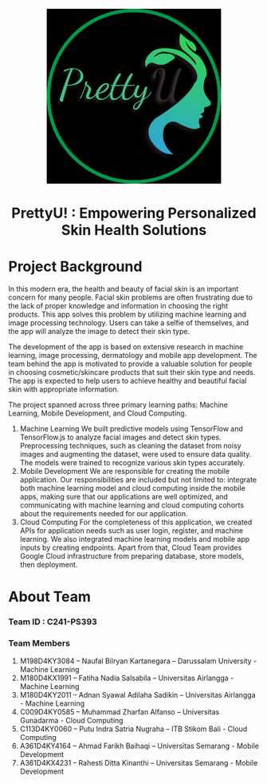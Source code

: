 <p align="center">
  <img width="350" src="https://github.com/PrettyU-Skin-Health-Solutions/.github/blob/main/profile/logo.png">
</p>
<h1 align="center">
PrettyU! : Empowering Personalized Skin Health Solutions
</h1>

# **Project Background** 

In this modern era, the health and beauty of facial skin is an important concern for many people. Facial skin problems are often frustrating due to the lack of proper knowledge and information in choosing the right products. This app solves this problem by utilizing machine learning and image processing technology. Users can take a selfie of themselves, and the app will analyze the image to detect their skin type. 

The development of the app is based on extensive research in machine learning, image processing, dermatology and mobile app development. The team behind the app is motivated to provide a valuable solution for people in choosing cosmetic/skincare products that suit their skin type and needs. The app is expected to help users to achieve healthy and beautiful facial skin with appropriate information.

The project spanned across three primary learning paths: Machine Learning, Mobile Development, and Cloud Computing.
1. Machine Learning
We built predictive models using TensorFlow and TensorFlow.js to analyze facial images and detect skin types. Preprocessing techniques, such as cleaning the dataset from noisy images and augmenting the dataset, were used to ensure data quality. The models were trained to recognize various skin types accurately.
2. Mobile Development
We are responsible for creating the mobile application. Our responsibilities are included but not limited to: integrate both machine learning model and cloud computing inside the mobile apps, making sure that our applications are well optimized, and communicating with machine learning and cloud computing cohorts about the requirements needed for our application.
3. Cloud Computing
For the completeness of this application, we created APIs for application needs such as user login, register, and machine learning. We also integrated machine learning models and mobile app inputs by creating endpoints. Apart from that, Cloud Team provides Google Cloud infrastructure from preparing database, store models, then deployment.

# About Team

### Team ID : C241-PS393

### Team Members

1. M198D4KY3084 – Naufal Bilryan Kartanegara – Darussalam University - Machine Learning
2. M180D4KX1991 – Fatiha Nadia Salsabila – Universitas Airlangga - Machine Learning
3. M180D4KY2011 – Adnan Syawal Adilaha Sadikin – Universitas Airlangga - Machine Learning
4. C009D4KY0585 – Muhammad Zharfan Alfanso – Universitas Gunadarma - Cloud Computing
5. C113D4KY0060 – Putu Indra Satria Nugraha – ITB Stikom Bali - Cloud Computing
6. A361D4KY4164 – Ahmad Farikh Baihaqi – Universitas Semarang - Mobile Development
7. A361D4KX4231 – Rahesti Ditta Kinanthi – Universitas Semarang - Mobile Development

<br>
